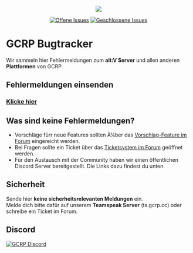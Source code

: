 <p align="center"><img src="https://i.imgur.com/gcE2YWk.png"></p>

<p align="center">
<a href="https://github.com/German-Classic-Company/gcrp_issues/issues?q=is%3Aopen+is%3Aissue"><img src="https://img.shields.io/github/issues-raw/German-Classic-Company/gcrp_issues/Bugs.svg?label=Offene%20Issues" alt="Offene Issues"></a>
<a href="https://github.com/German-Classic-Company/gcrp_issues/issues?q=is%3Aissue+is%3Aclosed"><img src="https://img.shields.io/github/issues-closed-raw/German-Classic-Company/gcrp_issues/Bugs.svg?label=Geschlossene%20Issues" alt="Geschlossene Issues"></a>
</p>

# GCRP Bugtracker

Wir sammeln hier Fehlermeldungen zum **alt:V Server** und allen anderen **Plattformen** von GCRP.

## Fehlermeldungen einsenden

### **[Klicke hier](https://github.com/German-Classic-Company/gcrp_issues/issues/new/choose)**

## Was sind keine Fehlermeldungen?

- Vorschläge fürr neue Features sollten Ã¼ber das [Vorschlag-Feature im Forum](https://forum.gcrp.cc/suggest/) eingereicht werden.
- Bei Fragen sollte ein Ticket über das [Ticketsystem im Forum](https://forum.gcrp.cc/ticketsystem/) geöffnet werden.
- Für den Austausch mit der Community haben wir einen öffentlichen Discord Server bereitgestellt. Die Links dazu findest du unten.

## Sicherheit

Sende hier **keine sicherheitsrelevanten Meldungen** ein.    
Melde dich bitte dafür auf unserem **Teamspeak Server** (ts.gcrp.cc) oder schreibe ein Ticket im Forum.

## Discord

[![GCRP Discord](https://discordapp.com/api/guilds/675486137942278160/embed.png?style=banner2)](https://discord.gg/22QhFbF)
